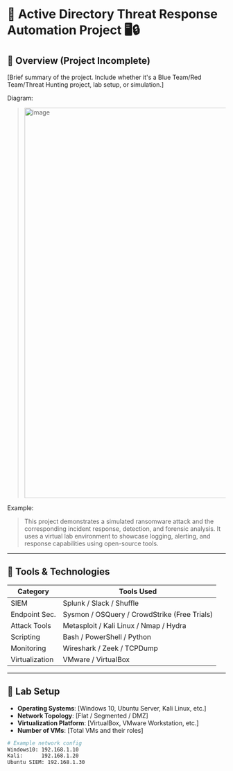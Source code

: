 # 🚨 Active Directory Threat Response Automation Project 🖥️🔒


## 📖 Overview (Project Incomplete)

[Brief summary of the project. Include whether it's a Blue Team/Red Team/Threat Hunting project, lab setup, or simulation.]

Diagram:
><img width="900" alt="image" src="https://github.com/user-attachments/assets/ce4cb6fb-c198-4d7b-9e39-cec31bac9112" />

Example:
> This project demonstrates a simulated ransomware attack and the corresponding incident response, detection, and forensic analysis. It uses a virtual lab environment to showcase logging, alerting, and response capabilities using open-source tools.

---

## 🧰 Tools & Technologies

| Category       | Tools Used                                    |
| -------------  | --------------------------------------------- |
| SIEM           | Splunk / Slack / Shuffle                    |
| Endpoint Sec.  | Sysmon / OSQuery / CrowdStrike (Free Trials) |
| Attack Tools   | Metasploit / Kali Linux / Nmap / Hydra       |
| Scripting      | Bash / PowerShell / Python                    |
| Monitoring     | Wireshark / Zeek / TCPDump                    |
| Virtualization | VMware / VirtualBox                 |

---

## 🧪 Lab Setup

- **Operating Systems**: [Windows 10, Ubuntu Server, Kali Linux, etc.]
- **Network Topology**: [Flat / Segmented / DMZ]
- **Virtualization Platform**: [VirtualBox, VMware Workstation, etc.]
- **Number of VMs**: [Total VMs and their roles]

```bash
# Example network config
Windows10: 192.168.1.10
Kali:      192.168.1.20
Ubuntu SIEM: 192.168.1.30
